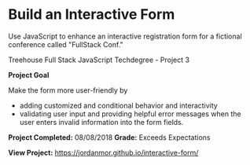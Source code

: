 # Build an Interactive Form
Use JavaScript to enhance an interactive registration form for a fictional conference called "FullStack Conf."

Treehouse Full Stack JavaScript Techdegree - Project 3

**Project Goal**

Make the form more user-friendly by 
  - adding customized and conditional behavior and interactivity
  - validating user input and providing helpful error messages when the user enters invalid information into the form fields.

**Project Completed:** 08/08/2018
**Grade:** Exceeds Expectations

**View Project:** https://jordanmor.github.io/interactive-form/
